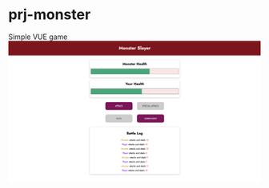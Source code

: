 # prj-monster

Simple VUE game
![](https://github.com/inunes1904/prj-monster/blob/main/img.png?raw=true)
